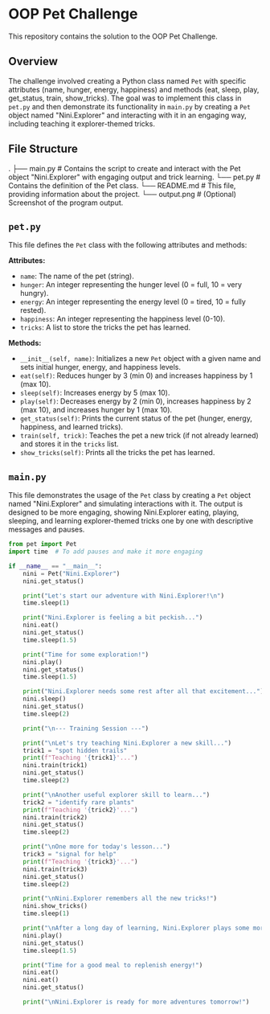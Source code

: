 # OOP Pet Challenge

This repository contains the solution to the OOP Pet Challenge.

## Overview

The challenge involved creating a Python class named `Pet` with specific attributes (name, hunger, energy, happiness) and methods (eat, sleep, play, get_status, train, show_tricks). The goal was to implement this class in `pet.py` and then demonstrate its functionality in `main.py` by creating a `Pet` object named "Nini.Explorer" and interacting with it in an engaging way, including teaching it explorer-themed tricks.

## File Structure

.
├── main.py     # Contains the script to create and interact with the Pet object "Nini.Explorer" with engaging output and trick learning.
└── pet.py      # Contains the definition of the Pet class.
└── README.md   # This file, providing information about the project.
└── output.png  # (Optional) Screenshot of the program output.


## `pet.py`

This file defines the `Pet` class with the following attributes and methods:

**Attributes:**

* `name`: The name of the pet (string).
* `hunger`: An integer representing the hunger level (0 = full, 10 = very hungry).
* `energy`: An integer representing the energy level (0 = tired, 10 = fully rested).
* `happiness`: An integer representing the happiness level (0-10).
* `tricks`: A list to store the tricks the pet has learned.

**Methods:**

* `__init__(self, name)`: Initializes a new `Pet` object with a given name and sets initial hunger, energy, and happiness levels.
* `eat(self)`: Reduces hunger by 3 (min 0) and increases happiness by 1 (max 10).
* `sleep(self)`: Increases energy by 5 (max 10).
* `play(self)`: Decreases energy by 2 (min 0), increases happiness by 2 (max 10), and increases hunger by 1 (max 10).
* `get_status(self)`: Prints the current status of the pet (hunger, energy, happiness, and learned tricks).
* `train(self, trick)`: Teaches the pet a new trick (if not already learned) and stores it in the `tricks` list.
* `show_tricks(self)`: Prints all the tricks the pet has learned.

## `main.py`

This file demonstrates the usage of the `Pet` class by creating a `Pet` object named "Nini.Explorer" and simulating interactions with it. The output is designed to be more engaging, showing Nini.Explorer eating, playing, sleeping, and learning explorer-themed tricks one by one with descriptive messages and pauses.

```python
from pet import Pet
import time  # To add pauses and make it more engaging

if __name__ == "__main__":
    nini = Pet("Nini.Explorer")
    nini.get_status()

    print("Let's start our adventure with Nini.Explorer!\n")
    time.sleep(1)

    print("Nini.Explorer is feeling a bit peckish...")
    nini.eat()
    nini.get_status()
    time.sleep(1.5)

    print("Time for some exploration!")
    nini.play()
    nini.get_status()
    time.sleep(1.5)

    print("Nini.Explorer needs some rest after all that excitement...")
    nini.sleep()
    nini.get_status()
    time.sleep(2)

    print("\n--- Training Session ---")

    print("\nLet's try teaching Nini.Explorer a new skill...")
    trick1 = "spot hidden trails"
    print(f"Teaching '{trick1}'...")
    nini.train(trick1)
    nini.get_status()
    time.sleep(2)

    print("\nAnother useful explorer skill to learn...")
    trick2 = "identify rare plants"
    print(f"Teaching '{trick2}'...")
    nini.train(trick2)
    nini.get_status()
    time.sleep(2)

    print("\nOne more for today's lesson...")
    trick3 = "signal for help"
    print(f"Teaching '{trick3}'...")
    nini.train(trick3)
    nini.get_status()
    time.sleep(2)

    print("\nNini.Explorer remembers all the new tricks!")
    nini.show_tricks()
    time.sleep(1)

    print("\nAfter a long day of learning, Nini.Explorer plays some more...")
    nini.play()
    nini.get_status()
    time.sleep(1.5)

    print("Time for a good meal to replenish energy!")
    nini.eat()
    nini.eat()
    nini.get_status()

    print("\nNini.Explorer is ready for more adventures tomorrow!")